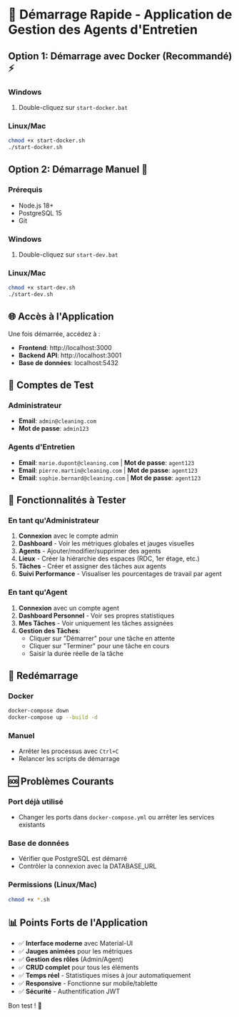 # 🚀 Démarrage Rapide - Application de Gestion des Agents d'Entretien

## Option 1: Démarrage avec Docker (Recommandé) ⚡

### Windows
1. Double-cliquez sur `start-docker.bat`

### Linux/Mac
```bash
chmod +x start-docker.sh
./start-docker.sh
```

## Option 2: Démarrage Manuel 🔧

### Prérequis
- Node.js 18+
- PostgreSQL 15
- Git

### Windows
1. Double-cliquez sur `start-dev.bat`

### Linux/Mac
```bash
chmod +x start-dev.sh
./start-dev.sh
```

## 🌐 Accès à l'Application

Une fois démarrée, accédez à :
- **Frontend**: http://localhost:3000
- **Backend API**: http://localhost:3001
- **Base de données**: localhost:5432

## 👤 Comptes de Test

### Administrateur
- **Email**: `admin@cleaning.com`
- **Mot de passe**: `admin123`

### Agents d'Entretien
- **Email**: `marie.dupont@cleaning.com` | **Mot de passe**: `agent123`
- **Email**: `pierre.martin@cleaning.com` | **Mot de passe**: `agent123`
- **Email**: `sophie.bernard@cleaning.com` | **Mot de passe**: `agent123`

## 🎯 Fonctionnalités à Tester

### En tant qu'Administrateur
1. **Connexion** avec le compte admin
2. **Dashboard** - Voir les métriques globales et jauges visuelles
3. **Agents** - Ajouter/modifier/supprimer des agents
4. **Lieux** - Créer la hiérarchie des espaces (RDC, 1er étage, etc.)
5. **Tâches** - Créer et assigner des tâches aux agents
6. **Suivi Performance** - Visualiser les pourcentages de travail par agent

### En tant qu'Agent
1. **Connexion** avec un compte agent
2. **Dashboard Personnel** - Voir ses propres statistiques
3. **Mes Tâches** - Voir uniquement les tâches assignées
4. **Gestion des Tâches**:
   - Cliquer sur "Démarrer" pour une tâche en attente
   - Cliquer sur "Terminer" pour une tâche en cours
   - Saisir la durée réelle de la tâche

## 🔄 Redémarrage

### Docker
```bash
docker-compose down
docker-compose up --build -d
```

### Manuel
- Arrêter les processus avec `Ctrl+C`
- Relancer les scripts de démarrage

## 🆘 Problèmes Courants

### Port déjà utilisé
- Changer les ports dans `docker-compose.yml` ou arrêter les services existants

### Base de données
- Vérifier que PostgreSQL est démarré
- Contrôler la connexion avec la DATABASE_URL

### Permissions (Linux/Mac)
```bash
chmod +x *.sh
```

## 📊 Points Forts de l'Application

- ✅ **Interface moderne** avec Material-UI
- ✅ **Jauges animées** pour les métriques
- ✅ **Gestion des rôles** (Admin/Agent)
- ✅ **CRUD complet** pour tous les éléments
- ✅ **Temps réel** - Statistiques mises à jour automatiquement
- ✅ **Responsive** - Fonctionne sur mobile/tablette
- ✅ **Sécurité** - Authentification JWT

Bon test ! 🎉